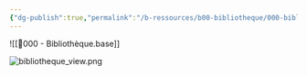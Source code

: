 ```yaml
---
{"dg-publish":true,"permalink":"/b-ressources/b00-bibliotheque/000-bibliotheque/","noteIcon":""}
---
```


![[📓000 - Bibliothèque.base]]


![bibliotheque_view.png](/img/user/B_RESSOURCES/B99_MEDIA/bibliotheque_view.png)